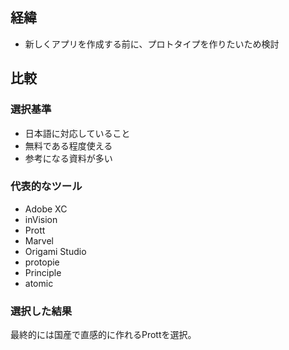 ## 経緯
* 新しくアプリを作成する前に、プロトタイプを作りたいため検討

## 比較
### 選択基準
* 日本語に対応していること
* 無料である程度使える
* 参考になる資料が多い

### 代表的なツール
* Adobe XC
* inVision
* Prott
* Marvel
* Origami Studio
* protopie
* Principle
* atomic

### 選択した結果
最終的には国産で直感的に作れるProttを選択。
